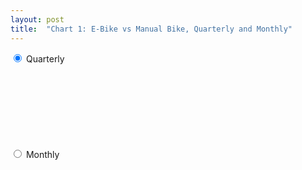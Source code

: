 ```yaml
---
layout: post
title:  "Chart 1: E-Bike vs Manual Bike, Quarterly and Monthly"
---
```

<input type="radio" name="xaxis" value="quarterly" class="quarterly" checked="checked"> Quarterly <br />
<input type="radio" name="xaxis" value="monthly" class="monthly"> Monthly
<svg class="chart-1"></svg>
<script src="/assets/javascripts/chart-1.js" type="module"></script> 